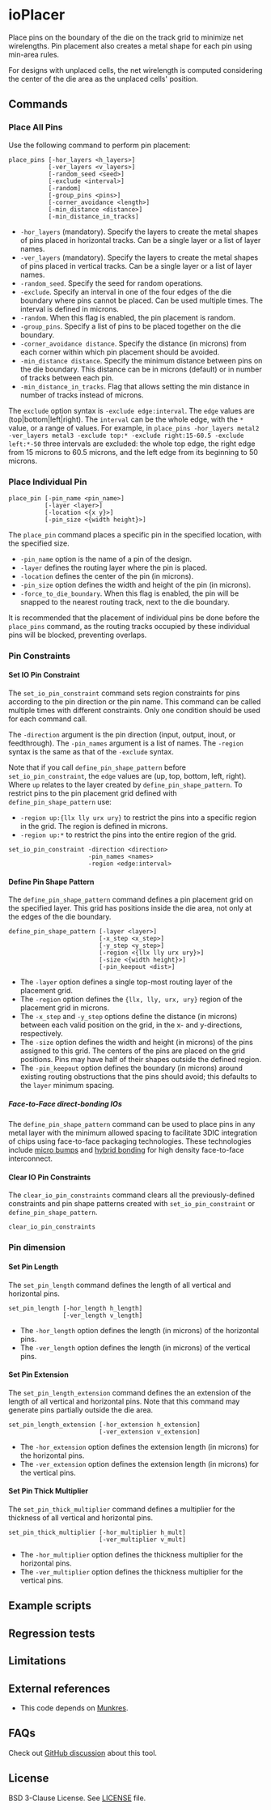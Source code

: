 # ioPlacer

Place pins on the boundary of the die on the track grid to minimize net
wirelengths. Pin placement also creates a metal shape for each pin using
min-area rules.

For designs with unplaced cells, the net wirelength is computed considering
the center of the die area as the unplaced cells' position.

## Commands

### Place All Pins

Use the following command to perform pin placement:

```
place_pins [-hor_layers <h_layers>]
           [-ver_layers <v_layers>]
           [-random_seed <seed>]
           [-exclude <interval>]
           [-random]
           [-group_pins <pins>]
           [-corner_avoidance <length>]
           [-min_distance <distance>]
           [-min_distance_in_tracks]
```

-   `-hor_layers` (mandatory). Specify the layers to create the metal shapes
    of pins placed in horizontal tracks. Can be a single layer or a list
    of layer names.
-   `-ver_layers` (mandatory). Specify the layers to create the metal
    shapes of pins placed in vertical tracks. Can be a single layer or a
    list of layer names.
-   `-random_seed`. Specify the seed for random operations.
-   `-exclude`. Specify an interval in one of the four edges of the die
    boundary where pins cannot be placed. Can be used multiple times.
    The interval is defined in microns.
-   `-random`. When this flag is enabled, the pin placement is random.
-   `-group_pins`. Specify a list of pins to be placed together on the
    die boundary.
-   `-corner_avoidance distance`. Specify the distance (in microns) from
    each corner within which pin placement should be avoided.
-   `-min_distance distance`. Specify the minimum distance between pins on
    the die boundary.  This distance can be in microns (default) or in number of tracks
    between each pin.
-   `-min_distance_in_tracks`. Flag that allows setting the min distance in
    number of tracks instead of microns.

The `exclude` option syntax is `-exclude edge:interval`. The `edge` values are
(top|bottom|left|right). The `interval` can be the whole edge, with the `*`
value, or a range of values. For example, in `place_pins -hor_layers metal2
-ver_layers metal3 -exclude top:* -exclude right:15-60.5 -exclude left:*-50`
three intervals are excluded: the whole top edge, the right edge from 15
microns to 60.5 microns, and the left edge from its beginning to 50 microns.

### Place Individual Pin

```
place_pin [-pin_name <pin_name>]
          [-layer <layer>]
          [-location <{x y}>]
          [-pin_size <{width height}>]
```

The `place_pin` command places a specific pin in the specified location, with the specified size.
-   `-pin_name` option is the name of a pin of the design.
-   `-layer` defines the routing layer where the pin is placed.
-   `-location` defines the center of the pin (in microns).
-   `-pin_size` option defines the width and height of the pin (in microns).
-   `-force_to_die_boundary`. When this flag is enabled, the pin will be snapped to the nearest routing track, next to the die boundary.

It is recommended that the placement of individual pins be done before the `place_pins` command,
as the routing tracks occupied by these individual pins will be blocked, preventing overlaps.

### Pin Constraints

#### Set IO Pin Constraint

The `set_io_pin_constraint` command sets region constraints for pins according
to the pin direction or the pin name. This command can be called multiple
times with different constraints. Only one condition should be used for
each command call.

The `-direction` argument is the pin direction (input, output, inout, or
feedthrough). The `-pin_names` argument is a list of names. The `-region`
syntax is the same as that of the `-exclude` syntax.

Note that if you call `define_pin_shape_pattern` before
`set_io_pin_constraint`, the `edge` values are (up, top,
bottom, left, right). Where `up` relates to the layer created by
`define_pin_shape_pattern`. To restrict pins to the pin placement grid
defined with `define_pin_shape_pattern` use:

-   `-region up:{llx lly urx ury}` to restrict the pins into a specific
    region in the grid. The region is defined in microns.
-   `-region up:*` to restrict the pins into the entire region of the grid.


```
set_io_pin_constraint -direction <direction>
                      -pin_names <names>
                      -region <edge:interval>
```

#### Define Pin Shape Pattern

The `define_pin_shape_pattern` command defines a pin placement grid on the
specified layer. This grid has positions inside the die area, not only at
the edges of the die boundary.

```
define_pin_shape_pattern [-layer <layer>]
                         [-x_step <x_step>]
                         [-y_step <y_step>]
                         [-region <{llx lly urx ury}>]
                         [-size <{width height}>]
                         [-pin_keepout <dist>]
```

-   The `-layer` option defines a single top-most routing layer of the
    placement grid.
-   The `-region` option defines the `{llx, lly, urx, ury}` region of the
    placement grid in microns.
-   The `-x_step` and `-y_step` options define the distance (in microns) between each
    valid position on the grid, in the x- and y-directions, respectively.
-   The `-size` option defines the width and height (in microns) of the pins assigned
    to this grid. The centers of the pins are placed on the grid
    positions. Pins may have half of their shapes outside the defined region.
-   The `-pin_keepout` option defines the boundary (in microns) around
    existing routing obstructions that the pins should avoid; this defaults to the
    `layer` minimum spacing.

##### Face-to-Face direct-bonding IOs

The `define_pin_shape_pattern` command can be used to place pins in any metal
layer with the minimum allowed spacing to facilitate 3DIC integration of
chips using face-to-face packaging technologies. These technologies include
[micro bumps](https://semiengineering.com/bumps-vs-hybrid-bonding-for-advanced-packaging/)
and
[hybrid bonding](https://www.3dincites.com/2018/04/hybrid-bonding-from-concept-to-commercialization/)
for high density face-to-face interconnect.


#### Clear IO Pin Constraints

The `clear_io_pin_constraints` command clears all the previously-defined
constraints and pin shape patterns created with `set_io_pin_constraint` or
`define_pin_shape_pattern`.

```
clear_io_pin_constraints
```

### Pin dimension

#### Set Pin Length

The `set_pin_length` command defines the length of all vertical and horizontal
pins.

```
set_pin_length [-hor_length h_length]
               [-ver_length v_length]
```

-   The `-hor_length` option defines the length (in microns) of the horizontal pins.
-   The `-ver_length` option defines the length (in microns) of the vertical pins.

#### Set Pin Extension

The `set_pin_length_extension` command defines the an extension of the length
of all vertical and horizontal pins. Note that this command may generate pins
partially outside the die area.

```
set_pin_length_extension [-hor_extension h_extension]
                         [-ver_extension v_extension]
```

-   The `-hor_extension` option defines the extension length (in microns) for the horizontal pins.
-   The `-ver_extension` option defines the extension length (in microns) for the vertical pins.

#### Set Pin Thick Multiplier

The `set_pin_thick_multiplier` command defines a multiplier for the thickness of all
vertical and horizontal pins.

```
set_pin_thick_multiplier [-hor_multiplier h_mult]
                         [-ver_multiplier v_mult]
```

-   The `-hor_multiplier` option defines the thickness multiplier for the horizontal pins.
-   The `-ver_multiplier` option defines the thickness multiplier for the vertical pins.

## Example scripts

## Regression tests

## Limitations

## External references

- This code depends on [Munkres](src/munkres/README.md).

## FAQs

Check out [GitHub discussion](https://github.com/The-OpenROAD-Project/OpenROAD/discussions/categories/q-a?discussions_q=category%3AQ%26A+ioplacer+in%3Atitle)
about this tool.

## License

BSD 3-Clause License. See [LICENSE](LICENSE) file.
